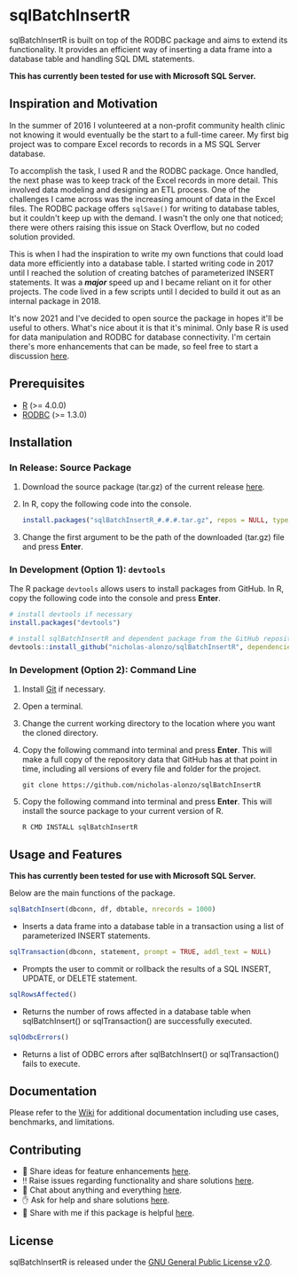 # sqlBatchInsertR

sqlBatchInsertR is built on top of the RODBC package and aims to extend its functionality. It provides an efficient way of inserting a data frame into a database table and handling SQL DML statements. 

__This has currently been tested for use with Microsoft SQL Server.__

## Inspiration and Motivation

In the summer of 2016 I volunteered at a non-profit community health clinic not knowing it would eventually be the start to a full-time career. My first big project was to compare Excel records to records in a MS SQL Server database.

To accomplish the task, I used R and the RODBC package. Once handled, the next phase was to keep track of the Excel records in more detail. This involved data modeling and designing an ETL process. One of the challenges I came across was the increasing amount of data in the Excel files. The RODBC package offers ```sqlSave()``` for writing to database tables, but it couldn't keep up with the demand. I wasn't the only one that noticed; there were others raising this issue on Stack Overflow, but no coded solution provided.

This is when I had the inspiration to write my own functions that could load data more efficiently into a database table. I started writing code in 2017 until I reached the solution of creating batches of parameterized INSERT statements. It was a *__major__* speed up and I became reliant on it for other projects. The code lived in a few scripts until I decided to build it out as an internal package in 2018.

It's now 2021 and I've decided to open source the package in hopes it'll be useful to others. What's nice about it is that it's minimal. Only base R is used for data manipulation and RODBC for database connectivity. I'm certain there's more enhancements that can be made, so feel free to start a discussion [here](https://github.com/nicholas-alonzo/sqlBatchInsertR/discussions/categories/enhancements). 

## Prerequisites

- [R](https://cloud.r-project.org/) (>= 4.0.0)
- [RODBC](https://cran.r-project.org/web/packages/RODBC/) (>= 1.3.0)

## Installation

### In Release: Source Package

1. Download the source package (tar.gz) of the current release [here](https://github.com/nicholas-alonzo/sqlBatchInsertR/releases).

2. In R, copy the following code into the console. 

	```r
	install.packages("sqlBatchInsertR_#.#.#.tar.gz", repos = NULL, type = "source", dependencies = TRUE)
	```
3. Change the first argument to be the path of the downloaded (tar.gz) file and press __Enter__.

### In Development (Option 1): `devtools` 

The R package `devtools` allows users to install packages from GitHub. In R, copy the following code into the console and press __Enter__.

```r
# install devtools if necessary
install.packages("devtools")

# install sqlBatchInsertR and dependent package from the GitHub repository
devtools::install_github("nicholas-alonzo/sqlBatchInsertR", dependencies = TRUE)
```

### In Development (Option 2): Command Line

1. Install [Git](http://git-scm.com/downloads) if necessary.

2. Open a terminal.

3. Change the current working directory to the location where you want the cloned directory.

4. Copy the following command into terminal and press __Enter__. This will make a full copy of the repository data that GitHub has at that point in time, including all versions of every file and folder for the project.
 
	```
	git clone https://github.com/nicholas-alonzo/sqlBatchInsertR
	```

5. Copy the following command into terminal and press __Enter__. This will install the source package to your current version of R.
 
	```
	R CMD INSTALL sqlBatchInsertR
	```

## Usage and Features

__This has currently been tested for use with Microsoft SQL Server.__

Below are the main functions of the package. 

```r
sqlBatchInsert(dbconn, df, dbtable, nrecords = 1000)
```
- Inserts a data frame into a database table in a transaction using a list of parameterized INSERT statements.

```r
sqlTransaction(dbconn, statement, prompt = TRUE, addl_text = NULL)
```
- Prompts the user to commit or rollback the results of a SQL INSERT, UPDATE, or DELETE statement.

```r
sqlRowsAffected()
```
- Returns the number of rows affected in a database table when sqlBatchInsert() or sqlTransaction() are successfully executed.

```r
sqlOdbcErrors()
```
- Returns a list of ODBC errors after sqlBatchInsert() or sqlTransaction() fails to execute.

## Documentation

Please refer to the
[Wiki](https://github.com/nicholas-alonzo/sqlBatchInsertR/wiki) for additional documentation including use cases, benchmarks, and limitations.

## Contributing

- 🦾 Share ideas for feature enhancements [here](https://github.com/nicholas-alonzo/sqlBatchInsertR/discussions/categories/enhancements). 
- ‼️ Raise issues regarding functionality and share solutions [here](https://github.com/nicholas-alonzo/sqlBatchInsertR/discussions/categories/issues).
- 📓 Chat about anything and everything [here](https://github.com/nicholas-alonzo/sqlBatchInsertR/discussions/categories/general).
- ✋ Ask for help and share solutions [here](https://github.com/nicholas-alonzo/sqlBatchInsertR/discussions/categories/help).
- 💌 Share with me if this package is helpful [here](https://github.com/nicholas-alonzo/sqlBatchInsertR/discussions/categories/kind-words).

## License
sqlBatchInsertR is released under the [GNU General Public License v2.0](https://github.com/nicholas-alonzo/sqlBatchInsertR/blob/main/LICENSE).
